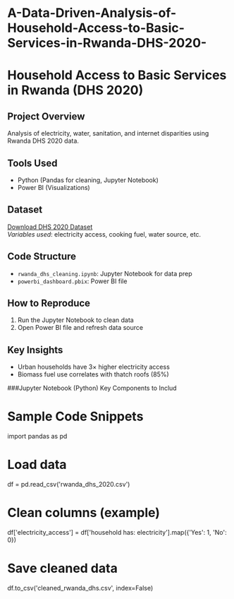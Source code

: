 # A-Data-Driven-Analysis-of-Household-Access-to-Basic-Services-in-Rwanda-DHS-2020-
# Household Access to Basic Services in Rwanda (DHS 2020)

## Project Overview
Analysis of electricity, water, sanitation, and internet disparities using Rwanda DHS 2020 data.

## Tools Used
- Python (Pandas for cleaning, Jupyter Notebook)
- Power BI (Visualizations)

## Dataset
[Download DHS 2020 Dataset](https://dhsprogram.com/data/Using-Datasets-for-Analysis.cfm)  
*Variables used*: electricity access, cooking fuel, water source, etc.

## Code Structure
- `rwanda_dhs_cleaning.ipynb`: Jupyter Notebook for data prep  
- `powerbi_dashboard.pbix`: Power BI file  

## How to Reproduce
1. Run the Jupyter Notebook to clean data  
2. Open Power BI file and refresh data source  

## Key Insights
- Urban households have 3× higher electricity access  
- Biomass fuel use correlates with thatch roofs (85%)

 ###Jupyter Notebook (Python)
Key Components to Includ

# Sample Code Snippets
import pandas as pd

# Load data
df = pd.read_csv('rwanda_dhs_2020.csv')

# Clean columns (example)
df['electricity_access'] = df['household has: electricity'].map({'Yes': 1, 'No': 0})

# Save cleaned data
df.to_csv('cleaned_rwanda_dhs.csv', index=False)
